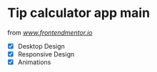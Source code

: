 # Tip calculator app main

from *www.frontendmentor.io*

- [x] Desktop Design
- [x] Responsive Design
- [x] Animations
